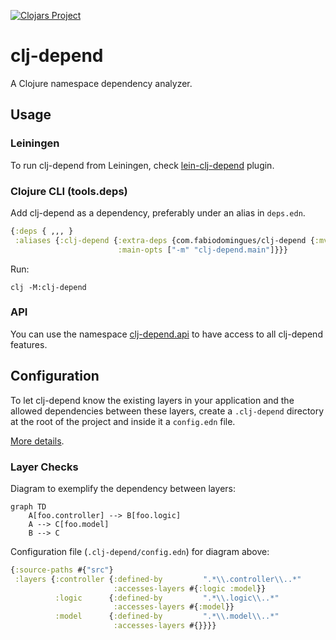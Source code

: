 [![Clojars Project](http://clojars.org/com.fabiodomingues/clj-depend/latest-version.svg)](http://clojars.org/com.fabiodomingues/clj-depend)

# clj-depend

A Clojure namespace dependency analyzer.

## Usage

### Leiningen

To run clj-depend from Leiningen, check [lein-clj-depend](./lein-clj-depend/README.md) plugin.

### Clojure CLI (tools.deps)

Add clj-depend as a dependency, preferably under an alias in `deps.edn`.

```clojure
{:deps { ,,, }
 :aliases {:clj-depend {:extra-deps {com.fabiodomingues/clj-depend {:mvn/version "0.8.1"}}
                        :main-opts ["-m" "clj-depend.main"]}}}
```

Run:

```
clj -M:clj-depend
```

### API

You can use the namespace [clj-depend.api](https://cljdoc.org/d/com.fabiodomingues/clj-depend/CURRENT/api/clj-depend.api) to have access to all clj-depend features.

## Configuration

To let clj-depend know the existing layers in your application and the allowed dependencies between these layers, create a `.clj-depend` directory at the root of the project and inside it a `config.edn` file.

[More details](./docs/config.md).

### Layer Checks

Diagram to exemplify the dependency between layers:

```mermaid
graph TD
    A[foo.controller] --> B[foo.logic]
    A --> C[foo.model]
    B --> C
```

Configuration file (`.clj-depend/config.edn`) for diagram above:

```clojure
{:source-paths #{"src"}
 :layers {:controller {:defined-by         ".*\\.controller\\..*"
                       :accesses-layers #{:logic :model}}
          :logic      {:defined-by         ".*\\.logic\\..*"
                       :accesses-layers #{:model}}
          :model      {:defined-by         ".*\\.model\\..*"
                       :accesses-layers #{}}}}
```
